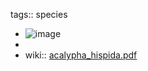 tags:: species
- ![image](https://ipfs.io/ipfs/QmZf9wyNoGKtMfJwZp3Kzon2gLhG6NH5wdFq5fm1fPjDCL)
-
- wiki:: [acalypha_hispida.pdf](https://peach-geographical-bat-397.mypinata.cloud/ipfs/QmZvFZ4oCvweRnxoH5w7xt8Ydjh2fFa5m6ud8YdvC8skdZ)